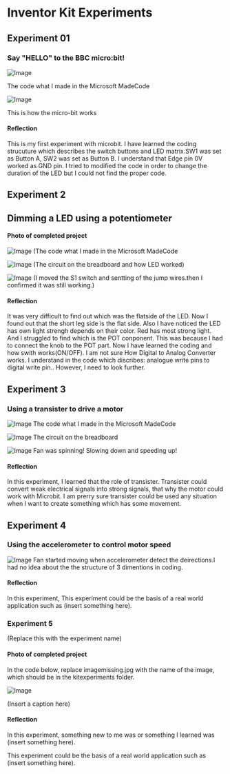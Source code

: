 # Inventor Kit Experiments


## Experiment 01 ##
### Say "HELLO" to the BBC micro:bit! ###



![Image](001.png)

The code what I made in the Microsoft MadeCode



![Image](011.png)

This is how the micro-bit works



#### Reflection ####

This is my first experiment with microbit. I have learned the coding strucuture which describes the switch buttons and LED matrix.SW1 was set as Button A, SW2 was set as Button B. I understand that Edge pin 0V worked as GND pin.
I tried to modified the code in order to change the duration of the LED but I could not find the proper code.

## Experiment 2 ##

## Dimming a LED using a potentiometer ##

#### Photo of completed project ####
![Image](0311.png)
(The code what I made in the Microsoft MadeCode


![Image](020.png)
(The circuit on the breadboard and how LED worked)


![Image](021.png)
(I moved the S1 switch and sentting of the jump wires.then I confirmed it was still working.)

#### Reflection ####
It was very difficult to find out which was the flatside of the LED. Now I found out that the short leg side is the flat side. Also I have noticed the LED has own light strengh depends on their color. Red has most strong light.
And I struggled to find which is the POT conponent. This was because I had to connect the knob to the POT part. 
Now I have learned the coding and how swith works(ON/OFF). I am not sure How Digital to Analog Converter works. I understand in the code which discribes: analogue write pins to digital write pin.. However, I need to look further.

## Experiment 3 ##

### Using a transister to drive a motor ###


![Image](0311.png)
The code what I made in the Microsoft MadeCode


![Image](0333.png)
The circuit on the breadboard

![Image](0322.png)
Fan was spinning! Slowing down and speeding up!

#### Reflection ####

In this experiment, I learned that the role of transister. Transister could convert weak electrical signals into strong signals, that why the motor could work with Microbit. I am prerry sure transister could be used any situation when I want to create something which has some movement.


## Experiment 4 ##

### Using the accelerometer to control motor speed ###

![Image](0344.png)
Fan started moving when accelerometer detect the deirections.I had no idea about the the structure of 3 dimentions in coding.


#### Reflection ####

In this experiment, 
This experiment could be the basis of a real world application such as (insert something here).

### Experiment 5 ###

(Replace this with the experiment name)

#### Photo of completed project ####
In the code below, replace imagemissing.jpg with the name of the image, which should be in the kitexperiments folder.

![Image](missingimage.png)

(Insert a caption here)

#### Reflection ####

In this experiment, something new to me was or something I learned was (insert something here).

This experiment could be the basis of a real world application such as (insert something here).

